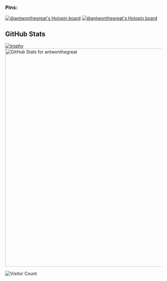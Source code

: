 ### Pins:

[![@antwonthegreat's Holopin board](https://holopin.me/antwonthegreat)](https://holopin.io/@antwonthegreat)
[![@antwonthegreat's Holopin board](https://holopin.me/antwonthegreat1)](https://holopin.io/@antwonthegreat1)

## GitHub Stats

[![trophy](https://github-profile-trophy.vercel.app/?username=antwonthegreat&theme=onedark)](https://github.com/ryo-ma/github-profile-trophy)
<img src="https://github-readme-stats.vercel.app/api?username=antwonthegreat&show_icons=true&include_all_commits=true&count_private=true&theme=jolly&layout=compact" alt="GitHub Stats for antwonthegreat" width="700">

![Visitor Count](https://visitor-badge.glitch.me/badge?page_id=yourusername.yourusername)
